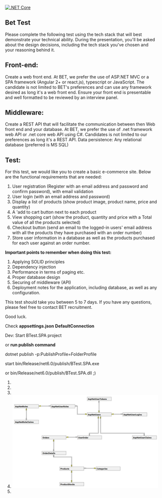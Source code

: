 [![.NET Core](https://github.com/CanMehmetK/BTest/workflows/.NET%20Core/badge.svg)](https://github.com/CanMehmetK/B-Test/actions)

## Bet Test 

Please complete the following test using the tech stack that will best demonstrate your technical
ability. During the presentation, you'll be asked about the design decisions, including the tech stack
you've chosen and your reasoning behind it.
## Front-end:
Create a web front end.
At BET, we prefer the use of ASP.NET MVC or a SPA framework (Angular 2+ or react.js), typescript or
JavaScript.
The candidate is not limited to BET's preferences and can use any framework desired as long it's a
web front end.
Ensure your front end is presentable and well formatted to be reviewed by an interview panel.
## Middleware:
Create a REST API that will facilitate the communication between then Web front end and your
database.
At BET, we prefer the use of .net framework web API or .net core web API using C#. Candidates is not
limited to our preferences as long it's a REST API.
Data persistence:
Any relational database (preferred is MS SQL)

## Test:
For this test, we would like you to create a basic e-commerce site. Below are the functional
requirements that are needed:
1. User registration (Register with an email address and password and confirm password),
with email validation
2. User login (with an email address and password)
3. Display a list of products (show product image, product name, price and quantity)
4. A 'add to cart button next to each product
5. View shopping cart (show the product, quantity and price with a Total value of all the
products selected)
6. Checkout button (send an email to the logged-in users' email address with all the
products they have purchased with an order number)
7. Store user information in a database as well as the products purchased for each user
against an order number.

**Important points to remember when doing this test:**
1. Applying SOLID principles
2. Dependency injection
3. Performance in terms of paging etc.
4. Proper database design
5. Securing of middleware (API)
6. Deployment notes for the application, including database, as well as any configuration.

This test should take you between 5 to 7 days. If you have any questions, please feel free to contact
BET recruitment.

Good luck.

Check **appsettings.json** **DefaultConnection**

Dev: Start BTest.SPA project

or **run publish command**

dotnet publish -p:PublishProfile=FolderProfile

start bin/Release/net6.0/publish/BTest.SPA.exe

or bin/Release/net6.0/publish/BTest.SPA.dll ;) 

1.
2.
3.
4. ![Proper database design](https://raw.githubusercontent.com/CanMehmetK/BTest/main/database.jpg)
5. 
